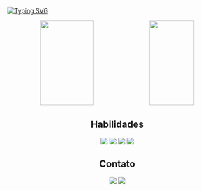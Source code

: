 
[![Typing SVG](https://readme-typing-svg.herokuapp.com/?color=e67993&size=42&center=true&vCenter=true&width=1000&lines=Olá,+me+chamo+Samanta;Tenho+28+anos;Sou+estudante+de+Front+End+e+Design;Seja+Bem-Vindo!+:%29)](https://git.io/typing-svg)

<div align="center" >  
  <img width="49%" height="195px" src="https://github-readme-stats.vercel.app/api?username=Samanta-Santos&show_icons=true&count_private=true&hide_border=true&title_color=e67993&icon_color=e67993&text_color=f0f6fc&bg_color=0d1117"/> 
  <img width="45%" height="195px" src="https://github-readme-stats.vercel.app/api/top-langs/?username=Samanta-Santos&layout=compact&hide_border=true&title_color=e67993&text_color=f0f6fc&bg_color=0d1117" />
</div>

<div align="center">
  <h2> Habilidades </h2>
	
  <img src="https://img.shields.io/badge/-html-E34F26?logo=html5&logoColor=white&style=for-the-badge" />
  <img src="https://img.shields.io/badge/-css-1572B6?logo=css3&logoColor=white&style=for-the-badge" />
  <img src="https://img.shields.io/badge/-javascript-F7DF1E?logo=javascript&logoColor=white&style=for-the-badge" />
  <img src="https://img.shields.io/badge/Adobe%20Photoshop-31A8FF?style=for-the-badge&logo=Adobe%20Photoshop&logoColor=black" />
</div>
  
  ##
 
<div align="center"> 
  <h2> Contato </h2>

  <a href = "mailto:samantadossantos@outlook.com.br"><img src="https://img.shields.io/badge/Microsoft_Outlook-0078D4?style=for-the-badge&logo=microsoft-outlook&logoColor=white" target="_blank"></a>
  <a href="https://www.linkedin.com/in/samantadossantos" target="_blank"><img src="https://img.shields.io/badge/-LinkedIn-%230077B5?style=for-the-badge&logo=linkedin&logoColor=white" target="_blank"></a>
</div>

